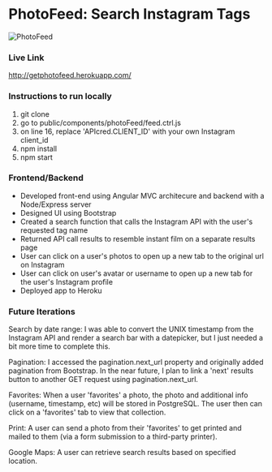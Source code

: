 # PhotoFeed: Search Instagram Tags

![PhotoFeed](http://i.imgur.com/R9UH8zn.gif?1)

### Live Link 

http://getphotofeed.herokuapp.com/

### Instructions to run locally

1. git clone
2. go to public/components/photoFeed/feed.ctrl.js
3. on line 16, replace 'APIcred.CLIENT_ID' with your own Instagram client_id
4. npm install
5. npm start

### Frontend/Backend

- Developed front-end using Angular MVC architecure and backend with a Node/Express server
- Designed UI using Bootstrap
- Created a search function that calls the Instagram API with the user's requested tag name
- Returned API call results to resemble instant film on a separate results page
- User can click on a user's photos to open up a new tab to the original url on Instagram
- User can click on user's avatar or username to open up a new tab for the user's Instagram profile
- Deployed app to Heroku

### Future Iterations

Search by date range: I was able to convert the UNIX timestamp from the Instagram API and render a search bar with a datepicker, but I just needed a bit more time to complete this.

Pagination: I accessed the pagination.next_url property and originally added pagination from Bootstrap. In the near future, I plan to link a 'next' results button to another GET request using pagination.next_url.

Favorites: When a user 'favorites' a photo, the photo and additional info (username, timestamp, etc) will be stored in PostgreSQL. The user then can click on a 'favorites' tab to view that collection. 

Print: A user can send a photo from their 'favorites' to get printed and mailed to them (via a form submission to a third-party printer).

Google Maps: A user can retrieve search results based on specified location. 